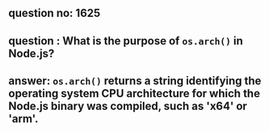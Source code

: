 
      
## question no: 1625

## question : What is the purpose of `os.arch()` in Node.js?

## answer: `os.arch()` returns a string identifying the operating system CPU architecture for which the Node.js binary was compiled, such as 'x64' or 'arm'.
      